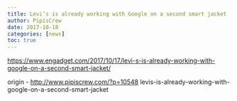```yaml
---
title: Levi’s is already working with Google on a second smart jacket
author: PipisCrew
date: 2017-10-18
categories: [news]
toc: true
---
```


https://www.engadget.com/2017/10/17/levi-s-is-already-working-with-google-on-a-second-smart-jacket/

origin - http://www.pipiscrew.com/?p=10548 levis-is-already-working-with-google-on-a-second-smart-jacket